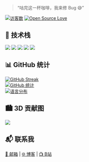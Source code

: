 > “咕完这一杯咖啡，我来修 Bug 😅”

[![访客数](https://visitor-badge.glitch.me/badge?page_id=OFreshman.OFreshman)](https://github.com/OFreshman) [![Open Source Love](https://badges.frapsoft.com/os/v2/open-source.svg?v=103)](https://github.com/OFreshman)

## 🚀 技术栈
![](https://img.shields.io/badge/JavaScript-瞄准镜-F7DF1E?logo=javascript) ![](https://img.shields.io/badge/Python-瑞士军刀-3776AB?logo=python) ![](https://img.shields.io/badge/Java-重机枪-007396?logo=java) ![](https://img.shields.io/badge/MySQL-保险箱-4479A1?logo=mysql) ![](https://img.shields.io/badge/Git-时光机-F05032?logo=git)

## 📊 GitHub 统计
[![GitHub Streak](https://streak-stats.demolab.com?user=OFreshman&theme=dark&hide_border=true)](https://github.com/OFreshman)  
[![GitHub 统计](https://github-readme-stats.vercel.app/api?username=OFreshman&show_icons=true&theme=radical&hide_title=true)](https://github.com/OFreshman)  
[![语言分布](https://github-readme-stats.vercel.app/api/top-langs/?username=OFreshman&layout=compact&theme=vision-friendly-dark&hide_border=true)](https://github.com/OFreshman)

## 🏙️ 3D 贡献图
![](./profile-3d-contrib/profile-green-animate.svg)

## 📬 联系我
[📮 邮箱](mailto:your-email@example.com) | [🌐 博客](https://your-blog.com) | [📺 B站](https://space.bilibili.com/yourid)

